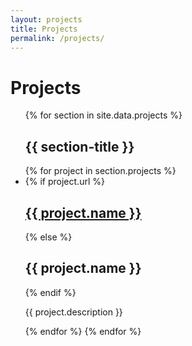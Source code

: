 ```yaml
---
layout: projects
title: Projects
permalink: /projects/
---
```


# Projects
<ul class="section-list">
  {% for section in site.data.projects %}
  <h2>{{ section-title }}</h2>
  {% for project in section.projects %}
    <li>
      <div class="project-block">
        {% if project.url %}
        <a rel="external" href="{{ project.url }}"><h2>{{ project.name }}</h2></a>
        {% else %}
          <h2>{{ project.name }}</h2>
        {% endif %}
        <p>{{ project.description }}</p>
      </div>
    </li>
  {% endfor %}
  {% endfor %}
</ul>
